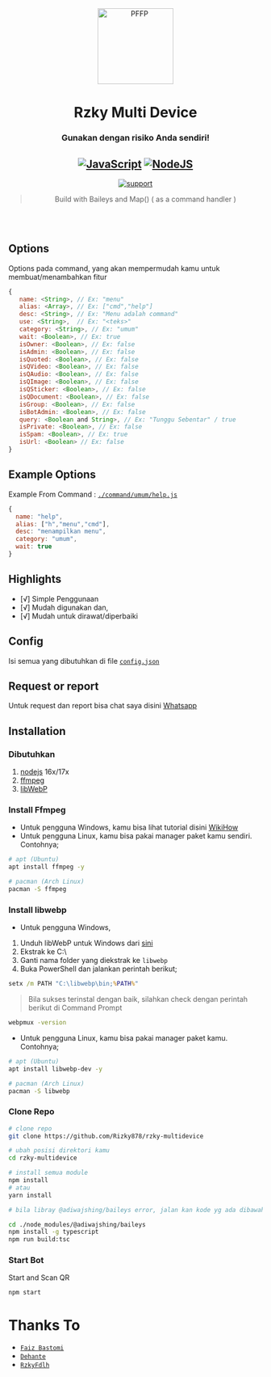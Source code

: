 <div align="center">
<img src="https://telegra.ph/file/1ad6f99162dc762ccabc2.jpg" width="150" height="150" border="0" alt="PFFP">


# Rzky Multi Device
### Gunakan dengan risiko Anda sendiri!

## [![JavaScript](https://img.shields.io/badge/JavaScript-d6cc0f?style=for-the-badge&logo=javascript&logoColor=white)](https://javascript.com) [![NodeJS](https://img.shields.io/badge/Node.js-43853D?style=for-the-badge&logo=node.js&logoColor=white)](https://nodejs.org/)
<a href="https://chat.whatsapp.com/HJonYuPOQk4DO6bmQ5Naru"> <img src="https://img.shields.io/badge/whatsapp-Support_Group-blue?style=social&logo=whatsapp" alt="support" /></a>

> Build with Baileys and Map() ( as a command handler ) <br />

</div><br />
<br />



## Options

Options pada command, yang akan mempermudah kamu untuk membuat/menambahkan fitur<br />
```js
{
   name: <String>, // Ex: "menu"
   alias: <Array>, // Ex: ["cmd","help"]
   desc: <String>, // Ex: "Menu adalah command"
   use: <String>,  // Ex: "<teks>"
   category: <String>, // Ex: "umum"
   wait: <Boolean>, // Ex: true
   isOwner: <Boolean>, // Ex: false
   isAdmin: <Boolean>, // Ex: false
   isQuoted: <Boolean>, // Ex: false
   isQVideo: <Boolean>, // Ex: false
   isQAudio: <Boolean>, // Ex: false
   isQImage: <Boolean>, // Ex: false
   isQSticker: <Boolean>, // Ex: false
   isQDocument: <Boolean>, // Ex: false
   isGroup: <Boolean>, // Ex: false
   isBotAdmin: <Boolean>, // Ex: false
   query: <Boolean and String>, // Ex: "Tunggu Sebentar" / true
   isPrivate: <Boolean>, // Ex: false
   isSpam: <Boolean>, // Ex: true
   isUrl: <Boolean> // Ex: false
}
```

## Example Options

Example From Command : [`./command/umum/help.js`](https://github.com/Rizky878/rzky-multidevice/blob/main/command/umum/help.js)<br />
```js
{
  name: "help",
  alias: ["h","menu","cmd"],
  desc: "menampilkan menu",
  category: "umum",
  wait: true
}
```

## Highlights

- [√] Simple Penggunaan
- [√] Mudah digunakan dan,
- [√] Mudah untuk dirawat/diperbaiki

## Config
Isi semua yang dibutuhkan di file [`config.json`](https://github.com/Rizky878/rzky-multidevice/blob/main/config.json)<br />

## Request or report
Untuk request dan report bisa chat saya disini [Whatsapp](https://wa.me/6282387804410)

## Installation

### Dibutuhkan
1. [nodejs](https://nodejs.org/en/download) 16x/17x
2. [ffmpeg](https://ffmpeg.org)
3. [libWebP](https://developers.google.com/speed/webp/download)

### Install Ffmpeg
- Untuk pengguna Windows, kamu bisa lihat tutorial disini [WikiHow](https://www.wikihow.com/Install-Ffmpeg-on-Windows)<br />
- Untuk pengguna Linux, kamu bisa pakai manager paket kamu sendiri. Contohnya;

```bash
# apt (Ubuntu)
apt install ffmpeg -y

# pacman (Arch Linux)
pacman -S ffmpeg
```

### Install libwebp
- Untuk pengguna Windows,
1. Unduh libWebP untuk Windows dari [sini](https://developers.google.com/speed/webp/download)
2. Ekstrak ke C:\
3. Ganti nama folder yang diekstrak ke `libwebp`
4. Buka PowerShell dan jalankan perintah berikut;

```cmd
setx /m PATH "C:\libwebp\bin;%PATH%"
```
> Bila sukses terinstal dengan baik, silahkan check dengan perintah berikut di Command Prompt
```cmd
webpmux -version
```

- Untuk pengguna Linux, kamu bisa pakai manager paket kamu. Contohnya;
```bash
# apt (Ubuntu)
apt install libwebp-dev -y

# pacman (Arch Linux)
pacman -S libwebp
```

### Clone Repo
```bash
# clone repo
git clone https://github.com/Rizky878/rzky-multidevice

# ubah posisi direktori kamu
cd rzky-multidevice

# install semua module
npm install
# atau
yarn install

# bila libray @adiwajshing/baileys error, jalan kan kode yg ada dibawah ini

cd ./node_modules/@adiwajshing/baileys
npm install -g typescript
npm run build:tsc
```

### Start Bot
Start and Scan QR<br />

```bash
npm start
```

# Thanks To

* [`Faiz Bastomi`](https://github.com/FaizBastomi)
* [`Dehante`](https://github.com/Dehanjing)
* [`RzkyFdlh`](https://github.com/Rizky878/rzky-multidevice)
